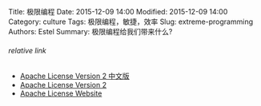 Title: 极限编程
Date: 2015-12-09 14:00
Modified: 2015-12-09 14:00
Category: culture
Tags: 极限编程，敏捷，效率
Slug: extreme-programming
Authors: Estel
Summary: 极限编程给我们带来什么?


###### relative link
- [Apache License Version 2 中文版](http://www.apache.org/licenses/LICENSE-2.0)
- [Apache License Version 2](http://www.apache.org/licenses/LICENSE-2.0)
- [Apache License Website](http://www.apache.org/licenses/)
